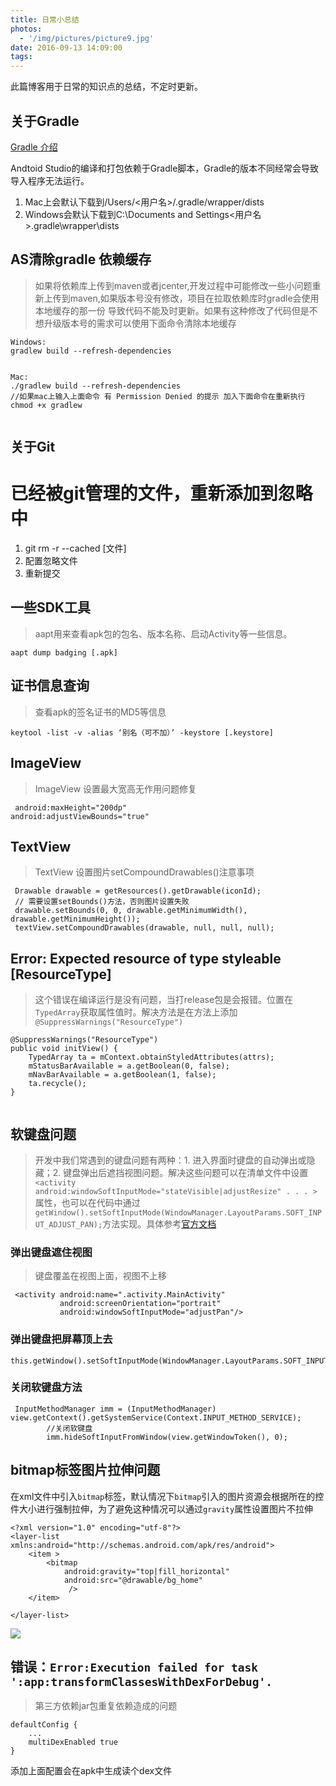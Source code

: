 ```yaml
---
title: 日常小总结
photos:
  - '/img/pictures/picture9.jpg'
date: 2016-09-13 14:09:00
tags: 
---
```


此篇博客用于日常的知识点的总结，不定时更新。
<!--more-->
## 关于Gradle
[Gradle 介绍](https://segmentfault.com/a/1190000004241503)

Andtoid Studio的编译和打包依赖于Gradle脚本，Gradle的版本不同经常会导致导入程序无法运行。
1. Mac上会默认下载到/Users/<用户名>/.gradle/wrapper/dists
2. Windows会默认下载到C:\Documents and Settings\<用户名>.gradle\wrapper\dists

## AS清除gradle 依赖缓存

> 如果将依赖库上传到maven或者jcenter,开发过程中可能修改一些小问题重新上传到maven,如果版本号没有修改，项目在拉取依赖库时gradle会使用本地缓存的那一份
导致代码不能及时更新。如果有这种修改了代码但是不想升级版本号的需求可以使用下面命令清除本地缓存

```
Windows:    
gradlew build --refresh-dependencies 


Mac:
./gradlew build --refresh-dependencies  
//如果mac上输入上面命令 有 Permission Denied 的提示 加入下面命令在重新执行
chmod +x gradlew 


```



## 关于Git

# 已经被git管理的文件，重新添加到忽略中

1. git rm -r --cached [文件]
2. 配置忽略文件
3. 重新提交

## 一些SDK工具

> aapt用来查看apk包的包名、版本名称、启动Activity等一些信息。

```
aapt dump badging [.apk]
```

## 证书信息查询

> 查看apk的签名证书的MD5等信息

```
keytool -list -v -alias ‘别名（可不加）’ -keystore [.keystore]
```
## ImageView
> ImageView 设置最大宽高无作用问题修复

```
 android:maxHeight="200dp"
android:adjustViewBounds="true"
```
## TextView
> TextView 设置图片setCompoundDrawables()注意事项

```
 Drawable drawable = getResources().getDrawable(iconId);
 // 需要设置setBounds()方法，否则图片设置失败
 drawable.setBounds(0, 0, drawable.getMinimumWidth(), drawable.getMinimumHeight());
 textView.setCompoundDrawables(drawable, null, null, null);

```

## Error: Expected resource of type styleable [ResourceType] 

> 这个错误在编译运行是没有问题，当打release包是会报错。位置在`TypedArray`获取属性值时。解决方法是在方法上添加`@SuppressWarnings("ResourceType")`

```
@SuppressWarnings("ResourceType")
public void initView() {
    TypedArray ta = mContext.obtainStyledAttributes(attrs);
   	mStatusBarAvailable = a.getBoolean(0, false);
    mNavBarAvailable = a.getBoolean(1, false);
    ta.recycle();
}
 
```

## 软键盘问题
> 开发中我们常遇到的键盘问题有两种：1. 进入界面时键盘的自动弹出或隐藏；2. 键盘弹出后遮挡视图问题。解决这些问题可以在清单文件中设置`<activity android:windowSoftInputMode="stateVisible|adjustResize" . . . >` 属性，也可以在代码中通过`getWindow().setSoftInputMode(WindowManager.LayoutParams.SOFT_INPUT_ADJUST_PAN);`方法实现。具体参考[官方文档](https://developer.android.com/guide/topics/manifest/activity-element.html#wsoft)

### 弹出键盘遮住视图
> 键盘覆盖在视图上面，视图不上移


```
 <activity android:name=".activity.MainActivity"
           android:screenOrientation="portrait"
           android:windowSoftInputMode="adjustPan"/>
```
### 弹出键盘把屏幕顶上去

```
this.getWindow().setSoftInputMode(WindowManager.LayoutParams.SOFT_INPUT_ADJUST_RESIZE);
```
### 关闭软键盘方法

```
 InputMethodManager imm = (InputMethodManager) view.getContext().getSystemService(Context.INPUT_METHOD_SERVICE);
        //关闭软键盘
        imm.hideSoftInputFromWindow(view.getWindowToken(), 0);
```
## bitmap标签图片拉伸问题

在xml文件中引入`bitmap`标签，默认情况下`bitmap`引入的图片资源会根据所在的控件大小进行强制拉伸，为了避免这种情况可以通过`gravity`属性设置图片不拉伸

```
<?xml version="1.0" encoding="utf-8"?>
<layer-list xmlns:android="http://schemas.android.com/apk/res/android">
    <item >
        <bitmap
            android:gravity="top|fill_horizontal"
            android:src="@drawable/bg_home"
             />
    </item>

</layer-list>
```
![](/img/bitmap_gravity.png)

## 错误：`Error:Execution failed for task ':app:transformClassesWithDexForDebug'.`

> 第三方依赖jar包重复依赖造成的问题

```
defaultConfig {  
    ...   
    multiDexEnabled true  
}  
```
添加上面配置会在apk中生成读个dex文件





